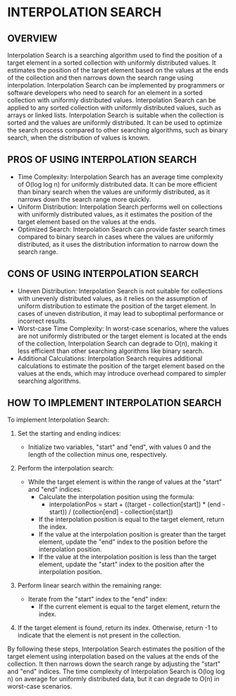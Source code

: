 # INTERPOLATION SEARCH
## OVERVIEW

Interpolation Search is a searching algorithm used to find the position of a target element in a sorted collection with uniformly distributed values. It estimates the position of the target element based on the values at the ends of the collection and then narrows down the search range using interpolation. Interpolation Search can be implemented by programmers or software developers who need to search for an element in a sorted collection with uniformly distributed values. Interpolation Search can be applied to any sorted collection with uniformly distributed values, such as arrays or linked lists. Interpolation Search is suitable when the collection is sorted and the values are uniformly distributed. It can be used to optimize the search process compared to other searching algorithms, such as binary search, when the distribution of values is known.

## PROS OF USING INTERPOLATION SEARCH
- Time Complexity: Interpolation Search has an average time complexity of O(log log n) for uniformly distributed data. It can be more efficient than binary search when the values are uniformly distributed, as it narrows down the search range more quickly.
- Uniform Distribution: Interpolation Search performs well on collections with uniformly distributed values, as it estimates the position of the target element based on the values at the ends.
- Optimized Search: Interpolation Search can provide faster search times compared to binary search in cases where the values are uniformly distributed, as it uses the distribution information to narrow down the search range.

## CONS OF USING INTERPOLATION SEARCH
- Uneven Distribution: Interpolation Search is not suitable for collections with unevenly distributed values, as it relies on the assumption of uniform distribution to estimate the position of the target element. In cases of uneven distribution, it may lead to suboptimal performance or incorrect results.
- Worst-case Time Complexity: In worst-case scenarios, where the values are not uniformly distributed or the target element is located at the ends of the collection, Interpolation Search can degrade to O(n), making it less efficient than other searching algorithms like binary search.
- Additional Calculations: Interpolation Search requires additional calculations to estimate the position of the target element based on the values at the ends, which may introduce overhead compared to simpler searching algorithms.

## HOW TO IMPLEMENT INTERPOLATION SEARCH

To implement Interpolation Search:

1. Set the starting and ending indices:
   - Initialize two variables, "start" and "end", with values 0 and the length of the collection minus one, respectively.

2. Perform the interpolation search:
   - While the target element is within the range of values at the "start" and "end" indices:
     - Calculate the interpolation position using the formula:
       - interpolationPos = start + ((target - collection[start]) * (end - start)) / (collection[end] - collection[start])
     - If the interpolation position is equal to the target element, return the index.
     - If the value at the interpolation position is greater than the target element, update the "end" index to the position before the interpolation position.
     - If the value at the interpolation position is less than the target element, update the "start" index to the position after the interpolation position.

3. Perform linear search within the remaining range:
   - Iterate from the "start" index to the "end" index:
     - If the current element is equal to the target element, return the index.

4. If the target element is found, return its index. Otherwise, return -1 to indicate that the element is not present in the collection.

By following these steps, Interpolation Search estimates the position of the target element using interpolation based on the values at the ends of the collection. It then narrows down the search range by adjusting the "start" and "end" indices. The time complexity of Interpolation Search is O(log log n) on average for uniformly distributed data, but it can degrade to O(n) in worst-case scenarios.
